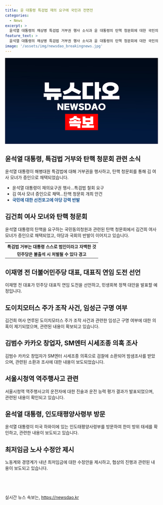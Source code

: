 ```yaml
---
title: 윤 대통령 특검법 재의 요구에 국민과 전면전
categories:
  - News
excerpt: >
  윤석열 대통령의 채상병 특검법 거부권 행사 소식과 윤 대통령의 탄핵 청문회에 대한 국민의힘과 더불어민주당의 대립, 그리고 김건희 여사 모녀 증인으로 채택된 사건 등의 정치적 갈등, 이재명 전 대표의 연임 도전 선언, 김범수의 밤샘 조사, 시청역 역주행 사고 운전자의 진술, 그리고 내년 최저임금 노사 협상에 대한 소식 등이 요약되어 있습니다.
feature_text: >
  윤석열 대통령의 채상병 특검법 거부권 행사 소식과 윤 대통령의 탄핵 청문회에 대한 국민의힘과 더불어민주당의 대립, 그리고 김건희 여사 모녀 증인으로 채택된 사건 등의 정치적 갈등, 이재명 전 대표의 연임 도전 선언, 김범수의 밤샘 조사, 시청역 역주행 사고 운전자의 진술, 그리고 내년 최저임금 노사 협상에 대한 소식 등이 요약되어 있습니다.
image: '/assets/img/newsdao_breakingnews.jpg'
---
```


<p><img src="/assets/img/newsdao_breakingnews.jpg" alt="koreaapp 속보" /></p>

<h2 data-ke-size="size26">윤석열 대통령, 특검법 거부와 탄핵 청문회 관련 소식</h2>

<p data-ke-size="size16">윤석열 대통령이 해병대원 특검법에 대해 거부권을 행사하고, 탄핵 청문회를 통해 김 여사 모녀가 증인으로 채택되었습니다.</p>

<ul>
    <li>윤석열 대통령이 재의요구권 행사…특검법 철회 요구</li>
    <li>김 여사 모녀 증인으로 채택…탄핵 청문회 개최 안건</li>
    <li><b><span style="color: #1a5490;">국민에 대한 선전포고에 야당 강력 반발</span></b></li>
</ul>

<h2 data-ke-size="size26">김건희 여사 모녀와 탄핵 청문회</h2>

<p data-ke-size="size16">윤석열 대통령의 탄핵을 요구하는 국민동의청원과 관련된 탄핵 청문회에서 김건희 여사 모녀가 증인으로 채택되었고, 야당과 국회의 반발이 이어지고 있습니다.</p>

<table>
    <tr>
        <td style="text-align: center; height: 17px;"><b>특검법 거부는 대통령 스스로 범인이라고 자백한 것</b></td>
    </tr>
    <tr>
        <td style="text-align: center; height: 17px;"><b>민주당은 불출석 시 처벌될 수 있다 경고</b></td>
    </tr>
</table>

<h2 data-ke-size="size26">이재명 전 더불어민주당 대표, 대표직 연임 도전 선언</h2>

<p data-ke-size="size16">이재명 전 대표가 민주당 대표직 연임 도전을 선언하고, 민생회복 정책 대안을 발표할 예정입니다.</p>

<h2 data-ke-size="size26">도이치모터스 주가 조작 사건, 임성근 구명 여부</h2>

<p data-ke-size="size16">김건희 여사 연루된 도이치모터스 주가 조작 사건과 관련한 임성근 구명 여부에 대한 의혹이 제기되었으며, 관련된 내용이 확보되고 있습니다.</p>

<h2 data-ke-size="size26">김범수 카카오 창업자, SM엔터 시세조종 의혹 조사</h2>

<p data-ke-size="size16">김범수 카카오 창업자가 SM엔터 시세조종 의혹으로 검찰에 소환되어 밤샘조사를 받았으며, 관련된 소환과 조사에 대한 내용이 보도되었습니다.</p>

<h2 data-ke-size="size26">서울시청역 역주행사고 관련</h2>

<p data-ke-size="size16">서울시청역 역주행사고의 운전자에 대한 진술과 운전 능력 평가 결과가 발표되었으며, 관련된 내용이 확인되고 있습니다.</p>

<h2 data-ke-size="size26">윤석열 대통령, 인도태평양사령부 방문</h2>

<p data-ke-size="size16">윤석열 대통령이 미국 하와이에 있는 인도태평양사령부를 방문하여 한미 방위 태세를 확인하고, 관련한 내용이 보도되고 있습니다.</p>

<h2 data-ke-size="size26">최저임금 노사 수정안 제시</h2>

<p data-ke-size="size16">노동계와 경영계가 내년 최저임금에 대한 수정안을 제시하고, 협상의 진행과 관련된 내용이 보도되고 있습니다.</p>

<p data-ke-size="size16">&nbsp;</p>

<p data-ke-size="size16">&nbsp;</p>
실시간 뉴스 속보는, <a href="https://newsdao.kr" rel="dofollow">https://newsdao.kr</a>


